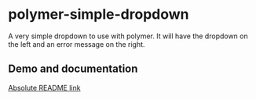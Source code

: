 # polymer-simple-dropdown

A very simple dropdown to use with polymer.  It will have the dropdown on the left and an error message on the right.

## Demo and documentation

[Absolute README link](http://vision89.github.io/polymer-simple-dropdown/components/polymer-simple-dropdown/)